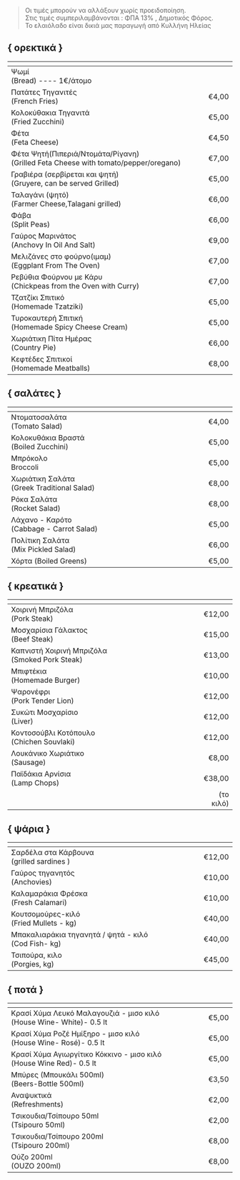 >Οι τιμές μπορούν να αλλάξουν χωρίς προειδοποίηση.  
>Στις τιμές συμπεριλαμβάνονται : ΦΠΑ 13% , Δημοτικός Φόρος.   
>Το ελαιόλαδο είναι δικιά μας παραγωγή από Κυλλήνη Ηλείας

## { ορεκτικά }
|  <img width="541" height="1">                                                                                   |       |             |
| :---------------------------------------------------------------------------------------------------------------| ----- | ----------: |
| Ψωμί<br>(Bread) ----  1€/άτομο                                                                                  |       |             |
| Πατάτες Τηγανιτές<br>(French Fries)                                                                             |       |       €4,00 |
| Κολοκύθακια Τηγανιτά<br>(Fried Zucchini)                                                                        |       |       €5,00 |
| Φέτα<br>(Feta Cheese)                                                                                           |       |       €4,50 |
| Φέτα Ψητή(Πιπεριά/Ντομάτα/Ρίγανη)<br>(Grilled Feta Cheese with tomato/pepper/oregano)                           |       |       €7,00 |
| Γραβιέρα (σερβίρεται και ψητή)<br>(Gruyere, can be served Grilled)                                              |       |       €5,00 |
| Ταλαγάνι (ψητό)<br>(Farmer Cheese,Talagani grilled)                                                             |       |       €6,00 |
| Φάβα<br>(Split Peas)                                                                                            |       |       €6,00 |
| Γαύρος Μαρινάτος<br>(Anchovy In Oil And Salt)                                                                   |       |       €9,00 |
| Μελιζάνες στο φούρνο(ιμαμ)<br>(Eggplant From The Oven)                                                          |       |       €7,00 |
| Ρεβύθια Φούρνου με Κάρυ <br>(Chickpeas from the Oven with Curry)                                                |       |       €7,00 |
| Τζατζίκι Σπιτικό <BR>(Homemade Tzatziki)                                                                        |       |       €5,00 |
| Τυροκαυτερή Σπιτική<br>(Homemade Spicy Cheese Cream)                                                            |       |       €5,00 |
| Χωριάτικη Πίτα Ημέρας<br>(Country Pie)                                                                          |       |       €6,00 |
| Κεφτέδες Σπιτικοί<br>(Homemade Meatballs)                                                                       |       |       €8,00 |

## { σαλάτες }
| <img width="541" height="1">                                                                                    |       |             |
| :---------------------------------------------------------------------------------------------------------------| ----- | ----------: |
| Ντοματοσαλάτα<br>(Tomato Salad)                                                                                 |       |       €4,00 |
| Κολοκυθάκια Βραστά<br>(Boiled Zucchini)                                                                         |       |       €5,00 |
| Μπρόκολο <br>Broccoli                                                                                           |       |       €5,00 |
| Χωριάτικη Σαλάτα <br>(Greek Traditional Salad)                                                                  |       |       €8,00 | 
| Ρόκα Σαλάτα<br>(Rocket Salad)                                                                                   |       |       €8,00 |
| Λάχανο - Καρότο<br>(Cabbage - Carrot Salad)                                                                     |       |       €5,00 |
| Πολίτικη Σαλάτα <br>(Mix Pickled Salad)                                                                         |       |       €6,00 |
| Χόρτα (Boiled Greens)                                                                                           |       |       €5,00 |

## { κρεατικά }
| <img width="541" height="1">                                                                                    |       |             |
| :-------------------------------------------------------------------------------------------------------------- | ----- | ----------: |
| Χοιρινή Μπριζόλα <br>(Pork Steak)                                                                               |       |      €12,00 |
| Μοσχαρίσια Γάλακτος <br>(Beef Steak)                                                                            |       |      €15,00 |
| Καπνιστή Χοιρινή Μπριζόλα <br>(Smoked Pork Steak)                                                               |       |      €13,00 |
| Μπιφτέκια<br>(Homemade Burger)                                                                                  |       |      €10,00 |
| Ψαρονέφρι<br>(Pork Tender Lion)                                                                                 |       |      €12,00 |
| Συκώτι Μοσχαρίσιο<br>(Liver)                                                                                    |       |      €12,00 |
| Koντοσούβλι Κοτόπουλο<br>(Chichen Souvlaki)                                                                     |       |      €12,00 |
| Λουκάνικο Χωριάτικο <br>(Sausage)                                                                               |       |       €8,00 | 
| Παϊδάκια Αρνίσια<br>(Lamp Chops)                                                                                |       |      €38,00 |
|                                                                                                                 |       |   (το κιλό) |

## { ψάρια }
| <img width="541" height="1">                                                                                    |       |             |
| :---------------------------------------------------------------------------------------------------------------| ----- | ----------: |
| Σαρδέλα στα Κάρβουνα<br>(grilled sardines )                                                                     |       |      €12,00 |
| Γαύρος τηγανητός <br>(Anchovies)                                                                                |       |      €10,00 |
| Καλαμαράκια Φρέσκα<br>(Fresh Calamari)                                                                          |       |      €10,00 |
| Κουτσομούρες-κιλό<br>(Fried Mullets - kg)                                                                       |       |      €40,00 |
| Μπακαλιαράκια τηγανητά / ψητά - κιλό<br>(Cod Fish- kg)                                                          |       |      €40,00 |
| Τσιπούρα, κιλο<br>(Porgies, kg)                                                                                 |       |      €45,00 |

## { ποτά }
| <img width="541" height="1">                                                                                    |       |             |
| :-------------------------------------------------------------------------------------------------------------- | ----- | ----------: |
| Κρασί Χύμα Λευκό Μαλαγουζιά - μισο κιλό<br>(House Wine- White)- 0.5 lt                                         |       |       €5,00 |
| Κρασί Χύμα Ροζέ Ημίξηρο - μισο κιλό<br>(House Wine-  Rosé)- 0.5 lt                                             |       |       €5,00 |
| Κρασί Χύμα Αγιωργίτικο  Κόκκινο - μισο κιλό<br>(House Wine Red)- 0.5 lt                                 |       |       €5,00 |
| Μπύρες (Μπουκάλι 500ml)<br>(Beers-Bottle 500ml)                                                                 |       |       €3,50 |
| Αναψυκτικά<br>(Refreshments)                                                                                    |       |       €2,00 |
| Tσικουδια/Τσίπουρο 50ml<br>(Tsipouro 50ml)                                                                      |       |       €2,00 |
| Tσικουδια/Τσίπουρο 200ml<br>(Tsipouro 200ml)                                                                    |       |       €8,00 |
| Ούζο 200ml<br>(OUZO 200ml)                                                                                      |       |       €8,00 |
